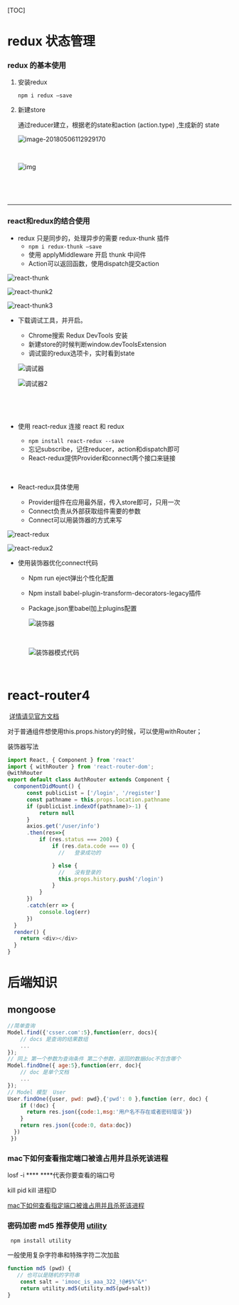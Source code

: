 [TOC]

# redux 状态管理

### redux 的基本使用

1. 安装redux

   ```npm i redux —save```

2. 新建store

   通过reducer建立，根据老的state和action (action.type) ,生成新的 state

   ![image-20180506112929170](https://github.com/ijzn/react-job/blob/master/img/redux1.png) 

   ​

   ![img](https://github.com/ijzn/react-job/blob/master/img/redux2.png)

   ​

   ​

---

### react和redux的结合使用

* redux 只是同步的，处理异步的需要  redux-thunk 插件
  * ```npm i redux-thunk —save``` 
  * 使用 applyMiddleware 开启 thunk 中间件
  * Action可以返回函数，使用dispatch提交action

![react-thunk](https://github.com/ijzn/react-job/blob/master/img/redux6.PNG)

![react-thunk2](https://github.com/ijzn/react-job/blob/master/img/redux7.png)

![react-thunk3](https://github.com/ijzn/react-job/blob/master/img/redux8.png)



* 下载调试工具，并开启。

  * Chrome搜索 Redux DevTools 安装
  * 新建store的时候判断window.devToolsExtension
  * 调试窗的redux选项卡，实时看到state

  ![调试器](https://github.com/ijzn/react-job/blob/master/img/redux10.png)

  ![调试器2](https://github.com/ijzn/react-job/blob/master/img/redux11.png)

  ​

  ​

* 使用 react-redux 连接 react 和 redux

  * ```npm install react-redux --save ```   
  * 忘记subscribe，记住reducer，action和dispatch即可
  * React-redux提供Provider和connect两个接口来链接

  ​

* React-redux具体使用

  * Provider组件在应用最外层，传入store即可，只用一次
  * Connect负责从外部获取组件需要的参数
  * Connect可以用装饰器的方式来写


![react-redux](https://github.com/ijzn/react-job/blob/master/img/react-redux1.png)

![react-redux2](https://github.com/ijzn/react-job/blob/master/img/react-redux2.png)





* 使用装饰器优化connect代码

  * Npm run eject弹出个性化配置

  * Npm install babel-plugin-transform-decorators-legacy插件

  * Package.json里babel加上plugins配置

    ![装饰器](https://github.com/ijzn/react-job/blob/master/img/xiushiqi1.png)

    ​

    ![装饰器模式代码](https://github.com/ijzn/react-job/blob/master/img/xiushiqi2.png)

    ​




# react-router4

​	[详情请见官方文档](https://reacttraining.com/react-router/web/guides/philosophy)

对于普通组件想使用this.props.history的时候，可以使用withRouter；

装饰器写法

```javascript
import React, { Component } from 'react'
import { withRouter } from 'react-router-dom';
@withRouter
export default class AuthRouter extends Component {
  componentDidMount() {
      const publicList = ['/login', '/register']
      const pathname = this.props.location.pathname
      if (publicList.indexOf(pathname)>-1) {
          return null
      }
      axios.get('/user/info')
      .then(res=>{
          if (res.status === 200) {
              if (res.data.code === 0) {
                //   登录成功的

              } else {
                //   没有登录的
                this.props.history.push('/login')              
              }
          }
      })
      .catch(err => {
          console.log(err)
      })
  }
  render() {
    return <div></div>
  }
}
```



# 后端知识

## mongoose

```js
//简单查询
Model.find({'csser.com':5},function(err, docs){
    // docs 是查询的结果数组 
    ...
});
// 同上 第一个参数为查询条件 第二个参数，返回的数据doc不包含哪个
Model.findOne({ age:5},function(err, doc){
    // doc 是单个文档
    ...
});
// Model 模型  User
User.findOne({user, pwd: pwd},{'pwd': 0 },function (err, doc) {
    if (!doc) {
      return res.json({code:1,msg:'用户名不存在或者密码错误'})
    }
    return res.json({code:0, data:doc})
  })
 })
```





### mac下如何查看指定端口被谁占用并且杀死该进程

losf -i ****   ****代表你要查看的端口号

kill pid     kill 进程ID

[mac下如何查看指定端口被谁占用并且杀死该进程](https://www.cnblogs.com/yk123/p/5853994.html)



### 密码加密  md5 推荐使用 [utility](https://www.npmjs.com/package/utility)

``` npm install utility```

一般使用复杂字符串和特殊字符二次加盐

```js
function md5 (pwd) {
   // 也可以是随机的字符串 
    const salt = 'imooc_is_aaa_322_!@#$%^&*'
    return utility.md5(utility.md5(pwd+salt))
}
```









